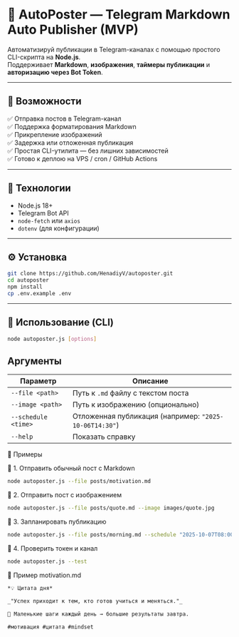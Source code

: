# 🤖 AutoPoster — Telegram Markdown Auto Publisher (MVP)

Автоматизируй публикации в Telegram-каналах с помощью простого CLI-скрипта на **Node.js**.  
Поддерживает **Markdown**, **изображения**, **таймеры публикации** и **авторизацию через Bot Token**.

---

## 🚀 Возможности

✅ Отправка постов в Telegram-канал  
✅ Поддержка форматирования Markdown  
✅ Прикрепление изображений  
✅ Задержка или отложенная публикация  
✅ Простая CLI-утилита — без лишних зависимостей  
✅ Готово к деплою на VPS / cron / GitHub Actions

---

## 🧩 Технологии

- Node.js 18+
- Telegram Bot API
- `node-fetch` или `axios`
- `dotenv` (для конфигурации)

---

## ⚙️ Установка

```bash
git clone https://github.com/HenadiyV/autoposter.git
cd autoposter
npm install
cp .env.example .env
```

---


## 🧠 Использование (CLI)

```bash
node autoposter.js [options]
```



## Аргументы



| Параметр            | Описание                                               |
| ------------------- | ------------------------------------------------------ |
| `--file <path>`     | Путь к `.md` файлу с текстом поста                     |
| `--image <path>`    | Путь к изображению (опционально)                       |
| `--schedule <time>` | Отложенная публикация (например: `"2025-10-06T14:30"`) |
| `--help`            | Показать справку                                       |



🧾 Примеры

🔹 1. Отправить обычный пост с Markdown

```bash
node autoposter.js --file posts/motivation.md
```


🔹 2. Отправить пост с изображением

```bash
node autoposter.js --file posts/quote.md --image images/quote.jpg
```


🔹 3. Запланировать публикацию

```bash
node autoposter.js --file posts/morning.md --schedule "2025-10-07T08:00"
```


🔹 4. Проверить токен и канал

```bash
node autoposter.js --test
```


🧩 Пример motivation.md

```markdown
*💡 Цитата дня*

_"Успех приходит к тем, кто готов учиться и меняться."_

📌 Маленькие шаги каждый день → большие результаты завтра.

#мотивация #цитата #mindset
```


